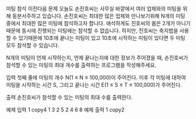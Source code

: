 미팅 참석
이전다음
문제
오늘도 손진호씨는 사무실 바깥에서 여러 업체와의 미팅을 위해 동분서주하고 있습니다. 손진호씨는 최대한 많은 업체와 만나보기위해 N개의 미팅 중에서 최대한 많은 미팅에 참석하고자 합니다. 애석하게도 진호씨의 몸은 2개가 아니기때문에 동시에 진행되는 미팅에는 참석할 수 없습니다. 하지만, 진호씨는 축지법을 사용할 수 있기때문에 10초에 끝나는 미팅이 있고 10초에 시작하는 미팅이 있다면 두 미팅 모두 참석할 수 있습니다.

N개의 미팅이 언제 시작하는지, 언제 끝나는지에 대한 정보가 주어졌을 때, 손진호씨가 참석할 수 있는 미팅의 최대 개수를 출력하는 프로그램을 작성해주세요.



입력
첫째 줄에 미팅의 개수 N(1 ≤ N ≤ 100,000)이 주어진다. 이후 각 미팅에 대하여 미팅을 시작하는 시간 S, 그리고 끝나는 시간 E(1 ≤ S ≤ T ≤ 100,000)가 주어진다.



출력
손진호씨가 참석할 수 있는 미팅의 최대 수를 출력한다.



예제 입력 1
copy4
1 3
2 5
2 4
6 8
예제 출력 1
copy2